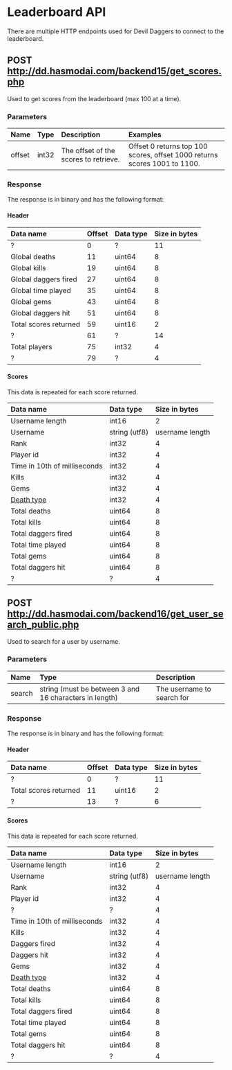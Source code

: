 # Leaderboard API

There are multiple HTTP endpoints used for Devil Daggers to connect to the leaderboard.

## POST http://dd.hasmodai.com/backend15/get_scores.php

Used to get scores from the leaderboard (max 100 at a time).

### Parameters

| Name   | Type  | Description                           | Examples                                                                  |
|:-------|:------|:--------------------------------------|:--------------------------------------------------------------------------|
| offset | int32 | The offset of the scores to retrieve. | Offset 0 returns top 100 scores, offset 1000 returns scores 1001 to 1100. |

### Response

The response is in binary and has the following format:

#### Header

| Data name             | Offset | Data type | Size in bytes |
|:----------------------|:-------|:----------|:--------------|
| ?                     | 0      | ?         | 11            |
| Global deaths         | 11     | uint64    | 8             | 
| Global kills          | 19     | uint64    | 8             |
| Global daggers fired  | 27     | uint64    | 8             |
| Global time played    | 35     | uint64    | 8             |
| Global gems           | 43     | uint64    | 8             |
| Global daggers hit    | 51     | uint64    | 8             |
| Total scores returned | 59     | uint16    | 2             |
| ?                     | 61     | ?         | 14            |
| Total players         | 75     | int32     | 4             |
| ?                     | 79     | ?         | 4             |

#### Scores

This data is repeated for each score returned.

| Data name                    | Data type     | Size in bytes   |
|:-----------------------------|:--------------|:----------------|
| Username length              | int16         | 2               |
| Username                     | string (utf8) | username length |
| Rank                         | int32         | 4               |
| Player id                    | int32         | 4               |
| Time in 10th of milliseconds | int32         | 4               |
| Kills                        | int32         | 4               |
| Gems                         | int32         | 4               |
| [Death type](death-types.md) | int32         | 4               |
| Total deaths                 | uint64        | 8               |
| Total kills                  | uint64        | 8               |
| Total daggers fired          | uint64        | 8               |
| Total time played            | uint64        | 8               |
| Total gems                   | uint64        | 8               |
| Total daggers hit            | uint64        | 8               |
| ?                            | ?             | 4               |

## POST http://dd.hasmodai.com/backend16/get_user_search_public.php

Used to search for a user by username.

### Parameters

| Name   | Type                                                   | Description                |
|:-------|:-------------------------------------------------------|:---------------------------|
| search | string (must be between 3 and 16 characters in length) | The username to search for |

### Response

The response is in binary and has the following format:

#### Header

| Data name             | Offset | Data type | Size in bytes |
|:----------------------|:-------|:----------|:--------------|
| ?                     | 0      | ?         | 11            |
| Total scores returned | 11     | uint16    | 2             |
| ?                     | 13     | ?         | 6             |

#### Scores

This data is repeated for each score returned.

| Data name                    | Data type     | Size in bytes   |
|:-----------------------------|:--------------|:----------------|
| Username length              | int16         | 2               |
| Username                     | string (utf8) | username length |
| Rank                         | int32         | 4               |
| Player id                    | int32         | 4               |
| ?                            | ?             | 4               |
| Time in 10th of milliseconds | int32         | 4               |
| Kills                        | int32         | 4               |
| Daggers fired                | int32         | 4               |
| Daggers hit                  | int32         | 4               |
| Gems                         | int32         | 4               |
| [Death type](death-types.md) | int32         | 4               |
| Total deaths                 | uint64        | 8               |
| Total kills                  | uint64        | 8               |
| Total daggers fired          | uint64        | 8               |
| Total time played            | uint64        | 8               |
| Total gems                   | uint64        | 8               |
| Total daggers hit            | uint64        | 8               |
| ?                            | ?             | 4               |
